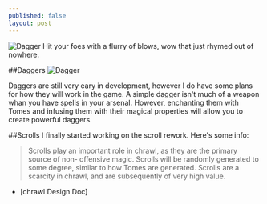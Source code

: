 ```yaml
---
published: false
layout: post
---
```



![Dagger]()
Hit your foes with a flurry of blows, wow that just rhymed out of nowhere.

<!--excerpt-->

##Daggers
![Dagger]()

Daggers are still very eary in development, however I do have some plans for how they will work in the game. A simple dagger isn't much of a weapon whan you have spells in your arsenal. However, enchanting them with Tomes and infusing them with their magical properties will allow you to create powerful daggers.

##Scrolls
I finally started working on the scroll rework. Here's some info:

>Scrolls play an important role in chrawl, as they are the primary source of non-		offensive magic. Scrolls will be randomly generated to some degree, similar to how 		Tomes are generated. Scrolls are a scarcity in chrawl, and are subsequently of very high value.
 
 - [chrawl Design Doc]
